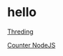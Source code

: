# hello

[Threding](https://gist.github.com/kaushalRTJ/899ea77d8b8fdf67fb538481dd267cdd)

[Counter NodeJS](https://gist.github.com/kaushalRTJ/631dbbe71d9ce6874549fa18c59958bb)